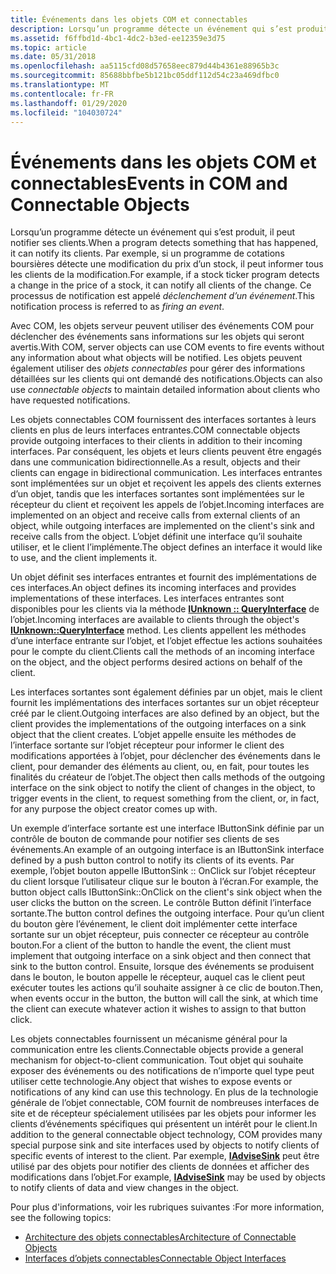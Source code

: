 ```yaml
---
title: Événements dans les objets COM et connectables
description: Lorsqu’un programme détecte un événement qui s’est produit, il peut notifier ses clients.
ms.assetid: f6ffbd1d-4bc1-4dc2-b3ed-ee12359e3d75
ms.topic: article
ms.date: 05/31/2018
ms.openlocfilehash: aa5115cfd08d57658eec879d44b4361e88965b3c
ms.sourcegitcommit: 85688bbfbe5b121bc05ddf112d54c23a469dfbc0
ms.translationtype: MT
ms.contentlocale: fr-FR
ms.lasthandoff: 01/29/2020
ms.locfileid: "104030724"
---
```

# <a name="events-in-com-and-connectable-objects"></a><span data-ttu-id="af406-103">Événements dans les objets COM et connectables</span><span class="sxs-lookup"><span data-stu-id="af406-103">Events in COM and Connectable Objects</span></span>

<span data-ttu-id="af406-104">Lorsqu’un programme détecte un événement qui s’est produit, il peut notifier ses clients.</span><span class="sxs-lookup"><span data-stu-id="af406-104">When a program detects something that has happened, it can notify its clients.</span></span> <span data-ttu-id="af406-105">Par exemple, si un programme de cotations boursières détecte une modification du prix d’un stock, il peut informer tous les clients de la modification.</span><span class="sxs-lookup"><span data-stu-id="af406-105">For example, if a stock ticker program detects a change in the price of a stock, it can notify all clients of the change.</span></span> <span data-ttu-id="af406-106">Ce processus de notification est appelé *déclenchement d’un événement*.</span><span class="sxs-lookup"><span data-stu-id="af406-106">This notification process is referred to as *firing an event*.</span></span>

<span data-ttu-id="af406-107">Avec COM, les objets serveur peuvent utiliser des événements COM pour déclencher des événements sans informations sur les objets qui seront avertis.</span><span class="sxs-lookup"><span data-stu-id="af406-107">With COM, server objects can use COM events to fire events without any information about what objects will be notified.</span></span> <span data-ttu-id="af406-108">Les objets peuvent également utiliser des *objets connectables* pour gérer des informations détaillées sur les clients qui ont demandé des notifications.</span><span class="sxs-lookup"><span data-stu-id="af406-108">Objects can also use *connectable objects* to maintain detailed information about clients who have requested notifications.</span></span>

<span data-ttu-id="af406-109">Les objets connectables COM fournissent des interfaces sortantes à leurs clients en plus de leurs interfaces entrantes.</span><span class="sxs-lookup"><span data-stu-id="af406-109">COM connectable objects provide outgoing interfaces to their clients in addition to their incoming interfaces.</span></span> <span data-ttu-id="af406-110">Par conséquent, les objets et leurs clients peuvent être engagés dans une communication bidirectionnelle.</span><span class="sxs-lookup"><span data-stu-id="af406-110">As a result, objects and their clients can engage in bidirectional communication.</span></span> <span data-ttu-id="af406-111">Les interfaces entrantes sont implémentées sur un objet et reçoivent les appels des clients externes d’un objet, tandis que les interfaces sortantes sont implémentées sur le récepteur du client et reçoivent les appels de l’objet.</span><span class="sxs-lookup"><span data-stu-id="af406-111">Incoming interfaces are implemented on an object and receive calls from external clients of an object, while outgoing interfaces are implemented on the client's sink and receive calls from the object.</span></span> <span data-ttu-id="af406-112">L’objet définit une interface qu’il souhaite utiliser, et le client l’implémente.</span><span class="sxs-lookup"><span data-stu-id="af406-112">The object defines an interface it would like to use, and the client implements it.</span></span>

<span data-ttu-id="af406-113">Un objet définit ses interfaces entrantes et fournit des implémentations de ces interfaces.</span><span class="sxs-lookup"><span data-stu-id="af406-113">An object defines its incoming interfaces and provides implementations of these interfaces.</span></span> <span data-ttu-id="af406-114">Les interfaces entrantes sont disponibles pour les clients via la méthode [**IUnknown :: QueryInterface**](/windows/desktop/api/Unknwn/nf-unknwn-iunknown-queryinterface(q)) de l’objet.</span><span class="sxs-lookup"><span data-stu-id="af406-114">Incoming interfaces are available to clients through the object's [**IUnknown::QueryInterface**](/windows/desktop/api/Unknwn/nf-unknwn-iunknown-queryinterface(q)) method.</span></span> <span data-ttu-id="af406-115">Les clients appellent les méthodes d’une interface entrante sur l’objet, et l’objet effectue les actions souhaitées pour le compte du client.</span><span class="sxs-lookup"><span data-stu-id="af406-115">Clients call the methods of an incoming interface on the object, and the object performs desired actions on behalf of the client.</span></span>

<span data-ttu-id="af406-116">Les interfaces sortantes sont également définies par un objet, mais le client fournit les implémentations des interfaces sortantes sur un objet récepteur créé par le client.</span><span class="sxs-lookup"><span data-stu-id="af406-116">Outgoing interfaces are also defined by an object, but the client provides the implementations of the outgoing interfaces on a sink object that the client creates.</span></span> <span data-ttu-id="af406-117">L’objet appelle ensuite les méthodes de l’interface sortante sur l’objet récepteur pour informer le client des modifications apportées à l’objet, pour déclencher des événements dans le client, pour demander des éléments au client, ou, en fait, pour toutes les finalités du créateur de l’objet.</span><span class="sxs-lookup"><span data-stu-id="af406-117">The object then calls methods of the outgoing interface on the sink object to notify the client of changes in the object, to trigger events in the client, to request something from the client, or, in fact, for any purpose the object creator comes up with.</span></span>

<span data-ttu-id="af406-118">Un exemple d’interface sortante est une interface IButtonSink définie par un contrôle de bouton de commande pour notifier ses clients de ses événements.</span><span class="sxs-lookup"><span data-stu-id="af406-118">An example of an outgoing interface is an IButtonSink interface defined by a push button control to notify its clients of its events.</span></span> <span data-ttu-id="af406-119">Par exemple, l’objet bouton appelle IButtonSink :: OnClick sur l’objet récepteur du client lorsque l’utilisateur clique sur le bouton à l’écran.</span><span class="sxs-lookup"><span data-stu-id="af406-119">For example, the button object calls IButtonSink::OnClick on the client's sink object when the user clicks the button on the screen.</span></span> <span data-ttu-id="af406-120">Le contrôle Button définit l’interface sortante.</span><span class="sxs-lookup"><span data-stu-id="af406-120">The button control defines the outgoing interface.</span></span> <span data-ttu-id="af406-121">Pour qu’un client du bouton gère l’événement, le client doit implémenter cette interface sortante sur un objet récepteur, puis connecter ce récepteur au contrôle bouton.</span><span class="sxs-lookup"><span data-stu-id="af406-121">For a client of the button to handle the event, the client must implement that outgoing interface on a sink object and then connect that sink to the button control.</span></span> <span data-ttu-id="af406-122">Ensuite, lorsque des événements se produisent dans le bouton, le bouton appelle le récepteur, auquel cas le client peut exécuter toutes les actions qu’il souhaite assigner à ce clic de bouton.</span><span class="sxs-lookup"><span data-stu-id="af406-122">Then, when events occur in the button, the button will call the sink, at which time the client can execute whatever action it wishes to assign to that button click.</span></span>

<span data-ttu-id="af406-123">Les objets connectables fournissent un mécanisme général pour la communication entre les clients.</span><span class="sxs-lookup"><span data-stu-id="af406-123">Connectable objects provide a general mechanism for object-to-client communication.</span></span> <span data-ttu-id="af406-124">Tout objet qui souhaite exposer des événements ou des notifications de n’importe quel type peut utiliser cette technologie.</span><span class="sxs-lookup"><span data-stu-id="af406-124">Any object that wishes to expose events or notifications of any kind can use this technology.</span></span> <span data-ttu-id="af406-125">En plus de la technologie générale de l’objet connectable, COM fournit de nombreuses interfaces de site et de récepteur spécialement utilisées par les objets pour informer les clients d’événements spécifiques qui présentent un intérêt pour le client.</span><span class="sxs-lookup"><span data-stu-id="af406-125">In addition to the general connectable object technology, COM provides many special purpose sink and site interfaces used by objects to notify clients of specific events of interest to the client.</span></span> <span data-ttu-id="af406-126">Par exemple, [**IAdviseSink**](/windows/desktop/api/ObjIdl/nn-objidl-iadvisesink) peut être utilisé par des objets pour notifier des clients de données et afficher des modifications dans l’objet.</span><span class="sxs-lookup"><span data-stu-id="af406-126">For example, [**IAdviseSink**](/windows/desktop/api/ObjIdl/nn-objidl-iadvisesink) may be used by objects to notify clients of data and view changes in the object.</span></span>

<span data-ttu-id="af406-127">Pour plus d'informations, voir les rubriques suivantes :</span><span class="sxs-lookup"><span data-stu-id="af406-127">For more information, see the following topics:</span></span>

-   [<span data-ttu-id="af406-128">Architecture des objets connectables</span><span class="sxs-lookup"><span data-stu-id="af406-128">Architecture of Connectable Objects</span></span>](architecture-of-connectable-objects.md)
-   [<span data-ttu-id="af406-129">Interfaces d’objets connectables</span><span class="sxs-lookup"><span data-stu-id="af406-129">Connectable Object Interfaces</span></span>](connectable-object-interfaces.md)

 

 




